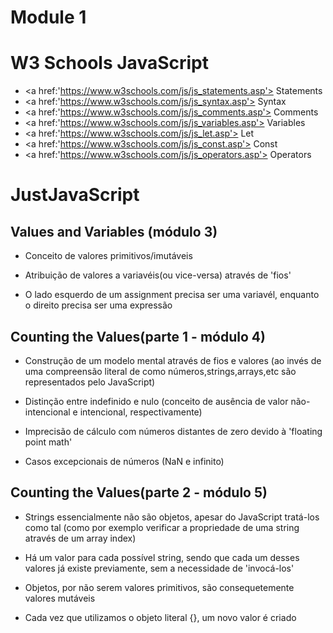 # Module 1
<h1> W3 Schools JavaScript </h1>

- <a href:'https://www.w3schools.com/js/js_statements.asp'> Statements </a> 
- <a href:'https://www.w3schools.com/js/js_syntax.asp'> Syntax </a>
- <a href:'https://www.w3schools.com/js/js_comments.asp'> Comments </a>
- <a href:'https://www.w3schools.com/js/js_variables.asp'> Variables </a>
- <a href:'https://www.w3schools.com/js/js_let.asp'> Let </a>
- <a href:'https://www.w3schools.com/js/js_const.asp'> Const </a>
- <a href:'https://www.w3schools.com/js/js_operators.asp'> Operators </a> 

 
<h1> JustJavaScript </h1>

<h2> Values and Variables (módulo 3) </h2>

- <p> Conceito de valores primitivos/imutáveis </p>
- <p> Atribuição de valores a variavéis(ou vice-versa) através de 'fios' </p>
- <p> O lado esquerdo de um assignment precisa ser uma variavél, enquanto o direito precisa ser uma expressão </p>

<h2> Counting the Values(parte 1 - módulo 4) </h2>

- <p> Construção de um modelo mental através de fios e valores (ao invés de uma compreensão literal de como números,strings,arrays,etc são representados pelo JavaScript) </p>
- <p> Distinção entre indefinido e nulo (conceito de ausência de valor não-intencional e intencional, respectivamente) <p>
- <p> Imprecisão de cálculo com números distantes de zero devido à 'floating point math' </p>
- <p> Casos excepcionais de números (NaN e infinito) </p>
 
<h2> Counting the Values(parte 2 - módulo 5) </h2>

- <p> Strings essencialmente não são objetos, apesar do JavaScript tratá-los como tal (como por exemplo verificar a propriedade de uma string através de um array index) </p>
- <p> Há um valor para cada possível string, sendo que cada um desses valores já existe previamente, sem a necessidade de 'invocá-los' </p>
- <p> Objetos, por não serem valores primitivos, são consequetemente valores mutáveis </p>
- <p> Cada vez que utilizamos o objeto literal {}, um novo valor é criado </p>
